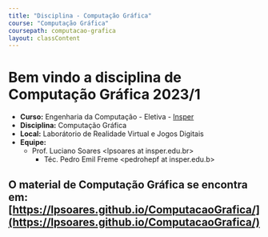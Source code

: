 ```yaml
---
title: "Disciplina - Computação Gráfica"
course: "Computação Gráfica"
coursepath: computacao-grafica
layout: classContent
---
```


# Bem vindo a disciplina de Computação Gráfica 2023/1

- **Curso:** Engenharia da Computação - Eletiva -
  [Insper](https://www.insper.edu.br/)
- **Disciplina:** Computação Gráfica
- **Local:** Laborátorio de Realidade Virtual e Jogos Digitais
- **Equipe:**
  - Prof. Luciano Soares \<lpsoares at insper.edu.br\>
	- Téc. Pedro Emil Freme \<pedrohepf at insper.edu.b\>



## O material de Computação Gráfica se encontra em: [https://lpsoares.github.io/ComputacaoGrafica/](https://lpsoares.github.io/ComputacaoGrafica/)
